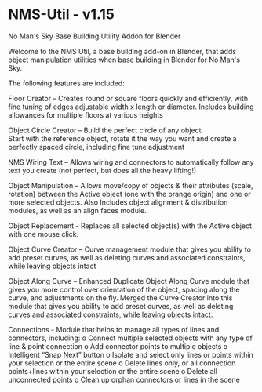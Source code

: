 # NMS-Util - v1.15
 No Man's Sky Base Building Utility Addon for Blender
 
 Welcome to the NMS Util, a base building add-on in Blender, that adds object manipulation utilities when base building in Blender for No Man's Sky.

The following features are included:
 
Floor Creator –      Creates round or square floors quickly and efficiently, with fine tuning of edges
                     adjustable width x length or diameter.  Includes building allowances for 
                     multiple floors at various heights
                     
Object Circle Creator – Build the perfect circle of any object.  
                        Start with the reference object, rotate it the way you want and create a perfectly spaced circle, 
                        including fine tune adjustment
                        
NMS Wiring Text – Allows wiring and connectors to automatically follow any text you create 
                  (not perfect, but does all the heavy lifting!)
                  
Object Manipulation – Allows move/copy of objects & their attributes (scale, rotation) between the 
                      Active object (one with the orange origin) and one or more selected objects. 
                      Also Includes object alignment & distribution modules, as well as an align faces module.
                      
Object Replacement -  Replaces all selected object(s) with the Active object with one mouse click.

Object Curve Creator –  Curve management module that gives you ability to add preset curves, as well 
                      as deleting curves and associated constraints, while leaving objects intact

Object Along Curve –  Enhanced Duplicate Object Along Curve module that gives you more control 
                      over orientation of the object, spacing along the curve, and adjustments on the fly.
					  Merged the Curve Creator into this module that gives you ability to add preset curves, as well 
                      as deleting curves and associated constraints, while leaving objects intact.

Connections 		- Module that helps to manage all types of lines and connectors, including:
						o	Connect multiple selected objects with any type of line & point connection
						o	Add connector points to multiple objects
						o	Intelligent “Snap Next” button
						o	Isolate and select only lines or points within your selection or the entire scene
						o	Delete lines only, or all connection points+lines within your selection or the entire scene
						o	Delete all unconnected points
						o	Clean up orphan connectors or lines in the scene
